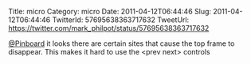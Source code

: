 Title: micro
Category: micro
Date: 2011-04-12T06:44:46
Slug: 2011-04-12T06:44:46
TwitterId: 57695638363717632
TweetUrl: https://twitter.com/mark_philpot/status/57695638363717632

[@Pinboard](https://twitter.com/Pinboard) it looks there are certain sites that cause the top frame to disappear.  This makes it hard to use the &lt;prev next&gt; controls